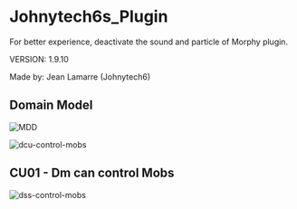 # Johnytech6s_Plugin

For better experience, deactivate the sound and particle of Morphy plugin.

VERSION: 1.9.10

Made by: Jean Lamarre (Johnytech6)

## Domain Model

![MDD](http://www.plantuml.com/plantuml/proxy?cache=no&fmt=svg&src=https://raw.githubusercontent.com/Jean-Lamarre/Johnytech6s_Plugin/master/docs/Model/MDD.plantuml)

![dcu-control-mobs](http://www.plantuml.com/plantuml/proxy?cache=no&fmt=svg&src=https://raw.githubusercontent.com/Jean-Lamarre/Johnytech6s_Plugin/master/docs/Model/dcu-control-mobs.plantuml)

## CU01 - Dm can control Mobs

![dss-control-mobs](http://www.plantuml.com/plantuml/proxy?cache=no&fmt=svg&src=https://raw.githubusercontent.com/Jean-Lamarre/Johnytech6s_Plugin/master/docs/Model/dss-control-mobs.plantuml)